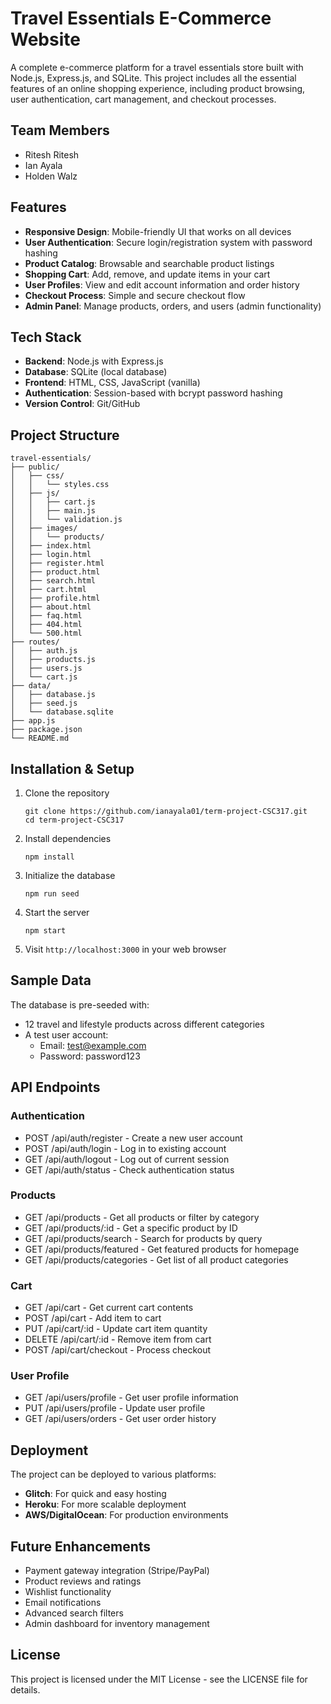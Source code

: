 # Travel Essentials E-Commerce Website

A complete e-commerce platform for a travel essentials store built with Node.js, Express.js, and SQLite. This project includes all the essential features of an online shopping experience, including product browsing, user authentication, cart management, and checkout processes.

## Team Members
- Ritesh Ritesh
- Ian Ayala
- Holden Walz

## Features

- **Responsive Design**: Mobile-friendly UI that works on all devices
- **User Authentication**: Secure login/registration system with password hashing
- **Product Catalog**: Browsable and searchable product listings
- **Shopping Cart**: Add, remove, and update items in your cart
- **User Profiles**: View and edit account information and order history
- **Checkout Process**: Simple and secure checkout flow
- **Admin Panel**: Manage products, orders, and users (admin functionality)

## Tech Stack

- **Backend**: Node.js with Express.js
- **Database**: SQLite (local database)
- **Frontend**: HTML, CSS, JavaScript (vanilla)
- **Authentication**: Session-based with bcrypt password hashing
- **Version Control**: Git/GitHub

## Project Structure

```
travel-essentials/
├── public/
│   ├── css/
│   │   └── styles.css
│   ├── js/
│   │   ├── cart.js
│   │   ├── main.js
│   │   └── validation.js
│   ├── images/
│   │   └── products/
│   ├── index.html
│   ├── login.html
│   ├── register.html
│   ├── product.html
│   ├── search.html
│   ├── cart.html
│   ├── profile.html
│   ├── about.html
│   ├── faq.html
│   ├── 404.html
│   └── 500.html
├── routes/
│   ├── auth.js
│   ├── products.js
│   ├── users.js
│   └── cart.js
├── data/
│   ├── database.js
│   ├── seed.js
│   └── database.sqlite
├── app.js
├── package.json
└── README.md
```

## Installation & Setup

1. Clone the repository
   ```
   git clone https://github.com/ianayala01/term-project-CSC317.git
   cd term-project-CSC317
   ```

2. Install dependencies
   ```
   npm install
   ```

3. Initialize the database
   ```
   npm run seed
   ```

4. Start the server
   ```
   npm start
   ```

5. Visit `http://localhost:3000` in your web browser

## Sample Data

The database is pre-seeded with:

- 12 travel and lifestyle products across different categories
- A test user account:
  - Email: test@example.com
  - Password: password123

## API Endpoints

### Authentication
- POST /api/auth/register - Create a new user account
- POST /api/auth/login - Log in to existing account
- GET /api/auth/logout - Log out of current session
- GET /api/auth/status - Check authentication status

### Products
- GET /api/products - Get all products or filter by category
- GET /api/products/:id - Get a specific product by ID
- GET /api/products/search - Search for products by query
- GET /api/products/featured - Get featured products for homepage
- GET /api/products/categories - Get list of all product categories

### Cart
- GET /api/cart - Get current cart contents
- POST /api/cart - Add item to cart
- PUT /api/cart/:id - Update cart item quantity
- DELETE /api/cart/:id - Remove item from cart
- POST /api/cart/checkout - Process checkout

### User Profile
- GET /api/users/profile - Get user profile information
- PUT /api/users/profile - Update user profile
- GET /api/users/orders - Get user order history

## Deployment

The project can be deployed to various platforms:

- **Glitch**: For quick and easy hosting
- **Heroku**: For more scalable deployment
- **AWS/DigitalOcean**: For production environments

## Future Enhancements

- Payment gateway integration (Stripe/PayPal)
- Product reviews and ratings
- Wishlist functionality
- Email notifications
- Advanced search filters
- Admin dashboard for inventory management

## License

This project is licensed under the MIT License - see the LICENSE file for details.
